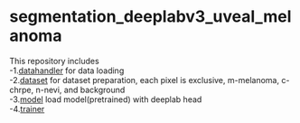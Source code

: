 # segmentation_deeplabv3_uveal_melanoma
This repository includes <br />
-1.[datahandler](https://github.com/simonma190/segmentation_deeplabv3_uveal_melanoma/blob/main/nevi_crack_datahandler.py) for data loading <br />
-2.[dataset](https://github.com/simonma190/segmentation_deeplabv3_uveal_melanoma/blob/main/nevi_crack_dataset.py) for dataset preparation, each pixel is exclusive, m-melanoma, c-chrpe, n-nevi, and background <br />
-3.[model](https://github.com/simonma190/segmentation_deeplabv3_uveal_melanoma/blob/main/nevi_crack_model.py) load model(pretrained) with deeplab head <br />
-4.[trainer](https://github.com/simonma190/segmentation_deeplabv3_uveal_melanoma/blob/main/nevi_crack_trainer.py) <br />
